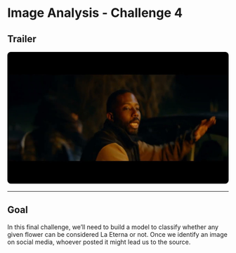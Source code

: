 # Image Analysis - Challenge 4

## Trailer

<a href="https://youtu.be/iycrQpWIMnQ" target="_blank">
 <img src="./../assets/img/04.jpeg" alt="Watch the video" width="600" height="300" style="border-radius: 8px 8px"/>
</a>

---

## Goal

In this final challenge, we’ll need to build a model to classify whether any given flower can be considered La Eterna or not. Once we identify an image on social media, whoever posted it might lead us to the source.
